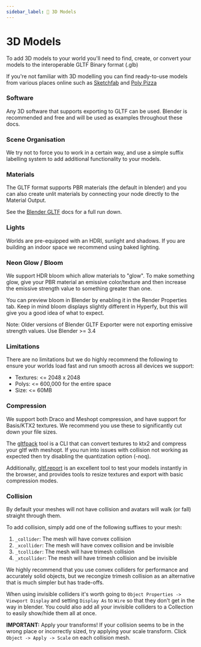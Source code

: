 ```yaml
---
sidebar_label: 🎨 3D Models
---
```


# 3D Models

To add 3D models to your world you'll need to find, create, or convert your models to the interoperable GLTF Binary format (.glb)

If you're not familiar with 3D modelling you can find ready-to-use models from various places online such as [Sketchfab](https://sketchfab.com) and [Poly Pizza](https://poly.pizza)

### Software

Any 3D software that supports exporting to GLTF can be used. Blender is recommended and free and will be used as examples throughout these docs.

### Scene Organisation

We try not to force you to work in a certain way, and use a simple suffix labelling system to add additional functionality to your models.

### Materials

The GLTF format supports PBR materials (the default in blender) and you can also create unlit materials by connecting your node directly to the Material Output.

See the [Blender GLTF](https://docs.blender.org/manual/en/2.80/addons/io_scene_gltf2.html) docs for a full run down.

### Lights

Worlds are pre-equipped with an HDRI, sunlight and shadows. If you are building an indoor space we recommend using baked lighting.

### Neon Glow / Bloom

We support HDR bloom which allow materials to "glow".
To make something glow, give your PBR material an emissive color/texture and then increase the emissive strength value to something greater than one.

You can preview bloom in Blender by enabling it in the Render Properties tab. Keep in mind bloom displays slightly different in Hyperfy, but this will give you a good idea of what to expect.

Note: Older versions of Blender GLTF Exporter were not exporting emissive strength values. Use Blender >= 3.4

### Limitations

There are no limitations but we do highly recommend the following to ensure your worlds load fast and run smooth across all devices we support:

- Textures: <= 2048 x 2048
- Polys: <= 600,000 for the entire space
- Size: <= 60MB

### Compression

We support both Draco and Meshopt compression, and have support for Basis/KTX2 textures. We recommend you use these to significantly cut down your file sizes.

The [gltfpack](https://www.npmjs.com/package/gltfpack) tool is a CLI that can convert textures to ktx2 and compress your gltf with meshopt. If you run into issues with collision not working as expected then try disabling the quantization option (-noq).

Additionally, [gltf.report](https://gltf.report) is an excellent tool to test your models instantly in the browser, and provides tools to resize textures and export with basic compression modes.

### Collision

By default your meshes will not have collision and avatars will walk (or fall) straight through them.

To add collision, simply add one of the following suffixes to your mesh:

1. `_collider`: The mesh will have convex collision
1. `_xcollider`: The mesh will have convex collision and be invisible
1. `_tcollider`: The mesh will have trimesh collision
1. `_xtcollider`: The mesh will have trimesh collision and be invisible

We highly recommend that you use convex colliders for performance and accurately solid objects, but we recongize trimesh collision as an alternative that is much simpler but has trade-offs.

When using invisible colliders it's worth going to `Object Properties -> Viewport Display` and setting `Display As` to `Wire` so that they don't get in the way in blender. You could also add all your invisible colliders to a Collection to easily show/hide them all at once.

**IMPORTANT:** Apply your transforms! If your collision seems to be in the wrong place or incorrectly sized, try applying your scale transform. Click `Object -> Apply -> Scale` on each collision mesh.
